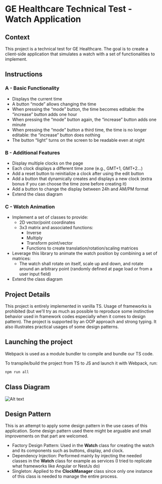 # GE Healthcare Technical Test - Watch Application

## Context

This project is a technical test for GE Healthcare. The goal is to create a client-side application that simulates a watch with a set of functionalities to implement.

## Instructions

### A - Basic Functionality
- Displays the current time
- A button “mode” allows changing the time
- When pressing the “mode” button, the time becomes editable: the “increase” button adds one hour
- When pressing the “mode” button again, the “increase” button adds one minute
- When pressing the “mode” button a third time, the time is no longer editable: the “increase” button does nothing
- The button “light” turns on the screen to be readable even at night

### B - Additional Features
- Display multiple clocks on the page
- Each clock displays a different time zone (e.g., GMT+1, GMT+2…)
- Add a reset button to reinitialize a clock after using the edit button
- Add a button that dynamically creates and displays a new clock (extra bonus if you can choose the time zone before creating it)
- Add a button to change the display between 24h and AM/PM format
- Extend the class diagram

### C - Watch Animation
- Implement a set of classes to provide:
  - 2D vector/point coordinates
  - 3x3 matrix and associated functions:
    - Inverse
    - Multiply
    - Transform point/vector
    - Functions to create translation/rotation/scaling matrices
- Leverage this library to animate the watch position by combining a set of matrices:
  - The watch shall rotate on itself, scale up and down, and rotate around an arbitrary point (randomly defined at page load or from a user input field)
- Extend the class diagram

## Project Details

This project is entirely implemented in vanilla TS. Usage of frameworks is prohibited (but we'll try as much as possible to reproduce some instinctive behavior used in framework codes especially when it comes to design pattern). The project is supported by an OOP approach and strong typing. It also illustrates practical usages of some design patterns.

## Launching the project

Webpack is used as a module bundler to compile and bundle our TS code.

To transpile/build the project from TS to JS and launch it with Webpack, run:

```bash
npm run all
```
## Class Diagram
![Alt text](https://i.ibb.co/t20nTL7/Watch-Application-Class-Diagram.png)

## Design Pattern
This is an attempt to apply some design pattern in the use cases of this application. Some design pattern used there might be arguable and small improvements on that part are welcomed.

- Factory Design Pattern: Used in the **Watch** class for creating the watch and its components such as buttons, display, and clock.
- Dependency Injection: Performed mainly by injecting the needed classes in the **Watch** class for example as services (I tried to replicate what frameworks like Angular or NestJs do)
- Singleton: Applied to the **ClockManager** class since only one instance of this class is needed to manage the entire process.